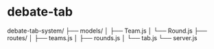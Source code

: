 # debate-tab
debate-tab-system/
├── models/
│   ├── Team.js
│   └── Round.js
├── routes/
│   ├── teams.js
│   ├── rounds.js
│   └── tab.js
└── server.js
